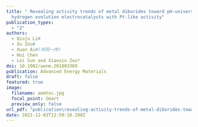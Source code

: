 ```yaml
---
title: " Revealing activity trends of metal diborides toward pH-universal
  hydrogen evolution electrocatalysts with Pt-like activity"
publication_types:
  - "2"
authors:
  - Qiuju Li#
  - Xu Zou#
  - Xuan Ai#(共同一作)
  - Hui Chen
  - Lei Sun and Xiaoxin Zou*
doi: 10.1002/aenm.201803369
publication: Advanced Energy Materials
draft: false
featured: true
image:
  filename: aemtoc.jpg
  focal_point: Smart
  preview_only: false
url_pdf: "publication\revealing-activity-trends-of-metal-diborides-toward-ph-universal-hydrogen-evolution-electrocatalysts-with-pt-like-activity/aenm.201803369.pdf"
date: 2021-12-03T12:59:10.298Z
---
```


